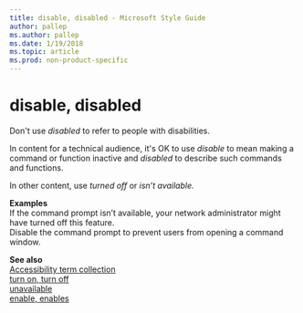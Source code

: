 ```yaml
---
title: disable, disabled - Microsoft Style Guide
author: pallep
ms.author: pallep
ms.date: 1/19/2018
ms.topic: article
ms.prod: non-product-specific
---
```


# disable, disabled

Don't use *disabled* to refer to people with disabilities. 

In content for a technical audience, it's OK to use *disable* to mean making a command or function inactive and *disabled* to describe such commands and functions.

In other content, use *turned off* or *isn’t available.*

**Examples**   
If the command prompt isn’t available, your network administrator might have turned off this feature.  
Disable the command prompt to prevent users from opening a command window. 

**See also**  
[Accessibility term collection](/style-guide/a-z-word-list-term-collections/term-collections/accessibility-terms)  
[turn on, turn off](/style-guide/a-z-word-list-term-collections/t/turn-on-turn-off)  
[unavailable](/style-guide/a-z-word-list-term-collections/u/unavailable)  
[enable, enables](/style-guide/a-z-word-list-term-collections/e/enable-enables)
